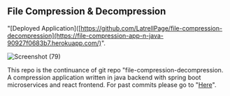 ## File Compression & Decompression
"[Deployed Application]([https://github.com/LatrellPage/file-compression-decompression](https://file-compression-app-n-java-90927f0683b7.herokuapp.com/)".

![Screenshot (79)](https://github.com/LatrellPage/file-compression-decompressionV2/assets/127454292/8d7d78b5-62f8-47a8-953f-864034a5af0c)

This repo is the continuance of git repo "file-compression-decompression. A compression application written in java backend with spring boot microservices and react frontend. For past commits please go to "[Here](https://github.com/LatrellPage/file-compression-decompression)".
